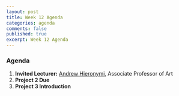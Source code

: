 ```yaml
---
layout: post
title: Week 12 Agenda
categories: agenda
comments: false
published: true
excerpt: Week 12 Agenda
---
```


### Agenda

1. **Invited Lecturer:** [Andrew Hieronymi](https://sova.psu.edu/profile/andrewhieronymi), Associate Professor of Art
2. **Project 2 Due**
2. **Project 3 Introduction**
